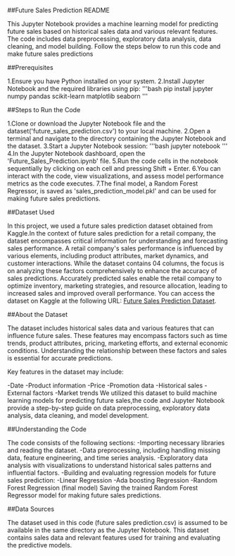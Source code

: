 ##Future Sales Prediction README

This Jupyter Notebook provides a machine learning model for predicting future sales based on historical sales data and various relevant features. The code includes data preprocessing, exploratory data analysis, data cleaning, and model building. Follow the steps below to run this code and make future sales predictions

##Prerequisites

1.Ensure you have Python installed on your system.
2.Install Jupyter Notebook and the required libraries using pip:
'''bash
pip install jupyter numpy pandas scikit-learn matplotlib seaborn
'''

##Steps to Run the Code

1.Clone or download the Jupyter Notebook file and the dataset('future_sales_prediction.csv') to your local machine.
2.Open a terminal and navigate to the directory containing the Jupyter Notebook and the dataset.
3.Start a Jupyter Notebook session:
'''bash
jupyter notebook
'''
4.In the Jupyter Notebook dashboard, open the 'Future_Sales_Prediction.ipynb' file.
5.Run the code cells in the notebook sequentially by clicking on each cell and pressing Shift + Enter.
6.You can interact with the code, view visualizations, and assess model performance metrics as the code executes.
7.The final model, a Random Forest Regressor, is saved as 'sales_prediction_model.pkl' and can be used for making future sales predictions.

##Dataset Used

In this project, we used a future sales prediction dataset obtained from Kaggle.In the context of future sales prediction for a retail company, the dataset encompasses critical information for understanding and forecasting sales performance. A retail company's sales performance is influenced by various elements, including product attributes, market dynamics, and customer interactions. While the dataset contains 04 columns, the focus is on analyzing these factors comprehensively to enhance the accuracy of sales predictions. Accurately predicted sales enable the retail company to optimize inventory, marketing strategies, and resource allocation, leading to increased sales and improved overall performance.
 You can access the dataset on Kaggle at the following URL: [Future Sales Prediction Dataset](https://www.kaggle.com/datasets/chakradharmattapalli/future-sales-prediction).

##About the Dataset

The dataset includes historical sales data and various features that can influence future sales. These features may encompass factors such as time trends, product attributes, pricing, marketing efforts, and external economic conditions. Understanding the relationship between these factors and sales is essential for accurate predictions.

Key features in the dataset may include:

-Date
-Product information
-Price
-Promotion data
-Historical sales
-External factors
-Market trends
We utilized this dataset to build machine learning models for predicting future sales,the code and Jupyter Notebook provide a step-by-step guide on data preprocessing, exploratory data analysis, data cleaning, and model development.

##Understanding the Code

The code consists of the following sections:
-Importing necessary libraries and reading the dataset.
-Data preprocessing, including handling missing data, feature engineering, and time series analysis.
-Exploratory data analysis with visualizations to understand historical sales patterns and influential factors.
-Building and evaluating regression models for future sales prediction:
    -Linear Regression
    -Ada boosting Regression
    -Random Forest Regression (final model)
Saving the trained Random Forest Regressor model for making future sales predictions.

##Data Sources

The dataset used in this code (future sales prediction.csv) is assumed to be available in the same directory as the Jupyter Notebook. This dataset contains sales data and relevant features used for training and evaluating the predictive models.